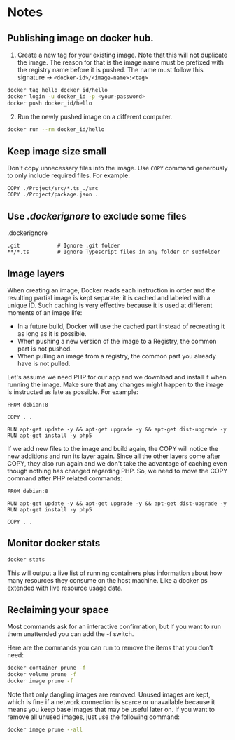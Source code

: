 # Notes

## Publishing image on docker hub. 

1. Create a new tag for your existing image. Note that this will not duplicate the image. The reason for that is the image name must be prefixed with the registry name before it is pushed. The name must follow this signature -> `<docker-id>/<image-name>:<tag>`

```sh
docker tag hello docker_id/hello
docker login -u docker_id -p <your-password>
docker push docker_id/hello
```

2. Run the newly pushed image on a different computer.

```sh
docker run --rm docker_id/hello
```

## Keep image size small

Don't copy unnecessary files into the image. Use `COPY` command generously to only include required files. For example:

```
COPY ./Project/src/*.ts ./src
COPY ./Project/package.json .
```

## Use *.dockerignore* to exclude some files

.dockerignore
```
.git            # Ignore .git folder
**/*.ts         # Ignore Typescript files in any folder or subfolder
```

## Image layers

When creating an image, Docker reads each instruction in order and the resulting partial image is kept separate; it is cached and labeled with a unique ID. Such caching is very effective because it is used at different moments of an image life:

- In a future build, Docker will use the cached part instead of recreating it as long as it is possible.
- When pushing a new version of the image to a Registry, the common part is not pushed.
- When pulling an image from a registry, the common part you already have is not pulled.

Let's assume we need PHP for our app and we download and install it when running the image. Make sure that any changes might happen to the image is instructed as late as possible. For example:

```
FROM debian:8

COPY . .

RUN apt-get update -y && apt-get upgrade -y && apt-get dist-upgrade -y
RUN apt-get install -y php5
```

If we add new files to the image and build again, the COPY will notice the new additions and run its layer again. Since all the other layers come after COPY, they also run again and we don't take the advantage of caching even though nothing has changed regarding PHP. So, we need to move the COPY command after PHP related commands:

```
FROM debian:8

RUN apt-get update -y && apt-get upgrade -y && apt-get dist-upgrade -y
RUN apt-get install -y php5

COPY . .
```

## Monitor docker stats

```sh
docker stats
```

This will output a live list of running containers plus information about how many resources they consume on the host machine. Like a docker ps extended with live resource usage data.

## Reclaiming your space

Most commands ask for an interactive confirmation, but if you want to run them unattended you can add the -f switch.

Here are the commands you can run to remove the items that you don’t need:

```sh
docker container prune -f
docker volume prune -f
docker image prune -f
```

Note that only dangling images are removed. Unused images are kept, which is fine if a network connection is scarce or unavailable because it means you keep base images that may be useful later on. If you want to remove all unused images, just use the following command:

```sh
docker image prune --all
```